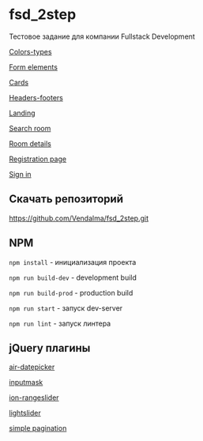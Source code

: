 # fsd_2step

Тестовое задание для компании Fullstack Development

[Colors-types](https://vendalma.github.io/fsd_2step/colors-types)

[Form elements](https://vendalma.github.io/fsd_2step/form-elements)

[Cards](https://vendalma.github.io/fsd_2step/cards.html)

[Headers-footers](https://vendalma.github.io/fsd_2step/headers-footers)

[Landing](https://vendalma.github.io/fsd_2step/landing.html)

[Search room](https://vendalma.github.io/fsd_2step/search-room.html)

[Room details](https://vendalma.github.io/fsd_2step/room-details.html)

[Registration page](https://vendalma.github.io/fsd_2step/registration.html)

[Sign in](https://vendalma.github.io/fsd_2step/sign-in.html)

## Скачать репозиторий

https://github.com/Vendalma/fsd_2step.git

## NPM

`npm install` - инициализация проекта

`npm run build-dev` - development build

`npm run build-prod` - production build

`npm run start` - запуск dev-server

`npm run lint` - запуск линтера

## jQuery плагины

[air-datepicker](https://github.com/t1m0n/air-datepicker)

[inputmask](https://github.com/RobinHerbots/Inputmask)

[ion-rangeslider](https://github.com/IonDen/ion.rangeSlider)

[lightslider](https://github.com/sachinchoolur/lightslider)

[simple pagination](https://github.com/flaviusmatis/simplePagination.js)

